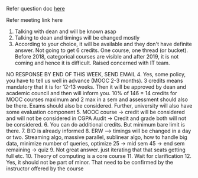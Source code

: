 
Refer question doc [here](https://docs.google.com/document/d/1d3i2VWHdGSmmdx073pHB_H3xpKqaOYqDMFtyEqfWiIE/edit)

Refer meeting link here

1. Talking with dean and will be known asap
2. Talking to dean and timings will be changed mostly
3. According to your choice, it will be available and they don't have definite answer.
Not going to get 6 credits. One course, one thread (or bucket). Before 2018, categorical 
courses are visible and after 2019, it is not coming and hence it is difficult.
Raised concerned with IT team.

NO RESPONSE BY END OF THIS WEEK, SEND EMAIL
4. Yes, some policy, you have to tell us well in advance (MOOC 2-3 months). 3 credits means
mandatory that it is for 12-13 weeks. Then it will be approved by dean and academic
council and then will inform you. 10% of 146 = 14 credits for MOOC courses 
maximum and 2 max in a sem and assessment should also be
there. Exams should also be considered. Further, university will also have some 
evaluation component
5. MOOC course -> credit will be considered and will not be considered in CGPA
Audit -> Credit and grade both will not be considered.
6. You can do additional credits. But minimum bare limit is there.
7. BIO is already informed
8. ERW --> timings will be changed in a day or two.
Streaming algo, massive parallel, sublinear algo, how to handle big data, minimize
number of queries, optimize
25 -> mid sem
45 -> end sem
remaining -> quiz
9. Not great answer. just iterating that that seats getting full etc.
10. Theory of computing is a core course
11. Wait for clarification
12. Yes, it should not be part of minor. That need to be confirmed by the instructor
offered by the course









